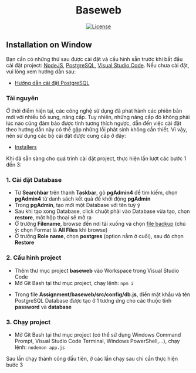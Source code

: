 <h1 align="center">Baseweb</h1>

<div align="center">

[![License](https://img.shields.io/badge/License-BSD%203--Clause-blue.svg)](https://opensource.org/licenses/BSD-3-Clause)

</div>

## Installation on Window

Bạn cần có những thứ sau được cài đặt và cấu hình sẵn trước khi bắt đầu cài đặt project: [NodeJS](https://nodejs.org/en/), [PostgreSQL](https://www.postgresql.org/), [Visual Studio Code](https://code.visualstudio.com/). Nếu chưa cài đặt, vui lòng xem hướng dẫn sau:

- [Hướng dẫn cài đặt PostgreSQL](https://drive.google.com/file/d/1o15E-QNNgHeZK5F1N7h4FfxYpT3B9S92/view?usp=sharing)

### Tài nguyên

Ở thời điểm hiện tại, các công nghệ sử dụng đã phát hành các phiên bản mới với nhiều bổ sung, nâng cấp. Tuy nhiên, những nâng cấp đó không phải lúc nào cũng đảm bảo được tính
tương thích ngược, dẫn đến việc cài đặt theo hướng dẫn này có thể gặp những lỗi phát sinh không cần thiết. Vì vậy, nên sử dụng các bộ cài đặt được cung cấp ở đây:

- [Installers](https://drive.google.com/drive/folders/1r4VCwCz2JZGg9-LxQFPNw1aTZJl9gYp3?usp=sharing)

Khi đã sẵn sàng cho quá trình cài đặt project, thực hiện lần lượt các bước 1 đến 3:

### 1. Cài đặt Database

- Từ <b>Searchbar</b> trên thanh <b>Taskbar</b>, gõ <b>pgAdmin4</b> để tìm kiếm, chọn <b>pgAdmin4</b> từ danh sách kết
  quả để khởi động <b>pgAdmin</b>
- Trong <b>pgAdmin</b>, tạo mới một Database với tên tuỳ ý
- Sau khi tạo xong Database, click chuột phải vào Database vừa tạo, chọn <b>restore</b>, một hộp thoại sẽ mở ra
- Ở trường <b>Filename</b>, browse đến nơi tải xuống và
  chọn [file backup](https://drive.google.com/file/d/1pXtKb38dxpfQG-LJzF-EwCR2XNGBmjYD/view?usp=sharing) (chú ý: chọn Format
  là <b>All Files</b> khi browse)
- Ở trường <b>Role name</b>, chọn <b>postgres</b> (option nằm ở cuối), sau đó chọn <b>Restore</b>

### 2. Cấu hình project

- Thêm thư mục project <b>baseweb</b> vào Workspace trong Visual Studio Code
- Mở Git Bash tại thư mục project, chạy lệnh: `npm i`

* Trong file <b>Assignment/baseweb/src/config/db.js</b>, điền mật khẩu và tên PostgreSQL Database được tạo ở 1 tương ứng cho các thuộc tính <b>
  password</b> và <b>database</b>

### 3. Chạy project

- Mở Git Bash tại thư mục project (có thể sử dụng Windows Command Prompt, Visual Studio Code Terminal, Windows PowerShell,...), chạy lệnh: `nodemon app.js`

Sau lần chạy thành công đầu tiên, ở các lần chạy sau chỉ cần thực hiện bước 3
